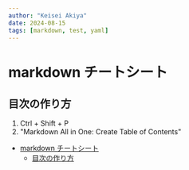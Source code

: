 ```yaml
---
author: "Keisei Akiya"
date: 2024-08-15
tags: [markdown, test, yaml]
---
```


# markdown チートシート

## 目次の作り方

1. Ctrl + Shift + P
2. "Markdown All in One: Create Table of Contents"

- [markdown チートシート](#markdown-チートシート)
  - [目次の作り方](#目次の作り方)
